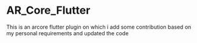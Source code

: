 # AR_Core_Flutter
This is an arcore flutter plugin on which i add some contribution based on my personal requirements and updated the code 
